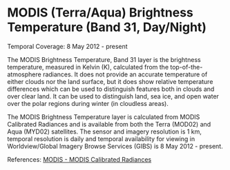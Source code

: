 # MODIS (Terra/Aqua) Brightness Temperature (Band 31, Day/Night)
Temporal Coverage: 8 May 2012 - present

The MODIS Brightness Temperature, Band 31 layer is the brightness temperature, measured in Kelvin (K), calculated from the top-of-the-atmosphere radiances. It does not provide an accurate temperature of either clouds nor the land surface, but it does show relative temperature differences which can be used to distinguish features both in clouds and over clear land.  It can be used to distinguish land, sea ice, and open water over the polar regions during winter (in cloudless areas).

The MODIS Brightness Temperature layer is calculated from MODIS Calibrated Radiances and is available from both the Terra (MOD02) and Aqua (MYD02) satellites. The sensor and imagery resolution is 1 km, temporal resolution is daily and temporal availability for viewing in Worldview/Global Imagery Browse Services (GIBS) is 8 May 2012 - present.

References: [MODIS - MODIS Calibrated Radiances](http://modis.gsfc.nasa.gov/data/dataprod/mod02.php)

